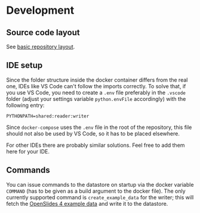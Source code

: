 # Development

## Source code layout

See [basic repository layout](docs/layout.md).

## IDE setup

Since the folder structure inside the docker container differs from the real one, IDEs like VS Code can't follow the imports correctly. To solve that, if you use VS Code, you need to create a `.env` file preferably in the `.vscode` folder (adjust your settings variable `python.envFile` accordingly) with the following entry:

    PYTHONPATH=shared:reader:writer

Since `docker-compose` uses the `.env` file in the root of the repository, this file should not also be used by VS Code, so it has to be placed elsewhere.

For other IDEs there are probably similar solutions. Feel free to add them here for your IDE.

## Commands

You can issue commands to the datastore on startup via the docker variable `COMMAND` (has to be given as a build argument to the docker file). The only currently supported command is `create_example_data` for the writer; this will fetch the [OpenSlides 4 example data](https://raw.githubusercontent.com/OpenSlides/OpenSlides/openslides4-dev/docs/example-data.json) and write it to the datastore.
